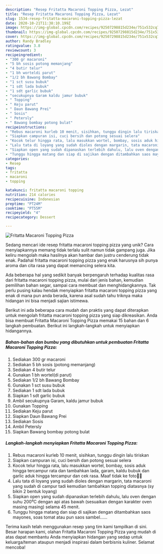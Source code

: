 ```yaml
---
description: "Resep Fritatta Macaroni Topping Pizza, Lezat"
title: "Resep Fritatta Macaroni Topping Pizza, Lezat"
slug: 1534-resep-fritatta-macaroni-topping-pizza-lezat
date: 2020-10-21T11:38:10.199Z
image: https://img-global.cpcdn.com/recipes/92507298815d234e/751x532cq70/fritatta-macaroni-topping-pizza-foto-resep-utama.jpg
thumbnail: https://img-global.cpcdn.com/recipes/92507298815d234e/751x532cq70/fritatta-macaroni-topping-pizza-foto-resep-utama.jpg
cover: https://img-global.cpcdn.com/recipes/92507298815d234e/751x532cq70/fritatta-macaroni-topping-pizza-foto-resep-utama.jpg
author: Randy Bradley
ratingvalue: 3.8
reviewcount: 3
recipeingredient:
- "300 gr macaroni"
- "5 bh sosis potong memanjang"
- "4 butir telur"
- "1 bh worteldi parut"
- "1/2 bh Bawang Bombay"
- "1 sct susu bubuk"
- "1 sdt lada bubuk"
- "1 sdt garlic bubuk"
- "secukupnya Garam kaldu jamur bubuk"
- " Topping"
- " Keju parut"
- " Daun Bawang Prei"
- " Sosis"
- " Petersly"
- " Bawang bombay potong bulat"
recipeinstructions:
- "Rebus macaroni kurleb 10 menit, sisihkan, tunggu dingin lalu tiriskan"
- "Siapkan campuran isi, cuci bersih dan potong sesuai selera"
- "Kocok telur hingga rata, lalu masukkan wortel, bombay, sosis aduk hingga tercampur rata dan tambahkan lada, garam, kaldu bubuk dan garlic aduk hingga tercampur dan cek rasa. Maaf tidak ke foto🤭🤭"
- "Lalu tata di loyang yang sudah dioles dengan margarin, tata macaroni yang sudah di campur tadi kemudian tambahkan topping diatasnya (sy bikin 2 bentuk loyang)"
- "Siapkan open yang sudah dipanaskan terlebih dahulu, lalu oven dengan suhu 200⁰C dengan api atas bawah (sesuaikan dengan karakter oven masing masing) selama 45 menit."
- "Tunggu hingga matang dan siap di sajikan dengan ditambahkan saos mayones, soas tomat atau pun saos sambel......"
categories:
- Resep
tags:
- fritatta
- macaroni
- topping

katakunci: fritatta macaroni topping 
nutrition: 214 calories
recipecuisine: Indonesian
preptime: "PT24M"
cooktime: "PT55M"
recipeyield: "4"
recipecategory: Dessert

---
```



![Fritatta Macaroni Topping Pizza](https://img-global.cpcdn.com/recipes/92507298815d234e/751x532cq70/fritatta-macaroni-topping-pizza-foto-resep-utama.jpg)

Sedang mencari ide resep fritatta macaroni topping pizza yang unik? Cara menyiapkannya memang tidak terlalu sulit namun tidak gampang juga. Jika keliru mengolah maka hasilnya akan hambar dan justru cenderung tidak enak. Padahal fritatta macaroni topping pizza yang enak harusnya sih punya aroma dan cita rasa yang dapat memancing selera kita.

Ada beberapa hal yang sedikit banyak berpengaruh terhadap kualitas rasa dari fritatta macaroni topping pizza, mulai dari jenis bahan, kemudian pemilihan bahan segar, sampai cara membuat dan menghidangkannya. Tak perlu pusing kalau hendak menyiapkan fritatta macaroni topping pizza yang enak di mana pun anda berada, karena asal sudah tahu triknya maka hidangan ini bisa menjadi sajian istimewa.




Berikut ini ada beberapa cara mudah dan praktis yang dapat diterapkan untuk mengolah fritatta macaroni topping pizza yang siap dikreasikan. Anda bisa membuat Fritatta Macaroni Topping Pizza memakai 15 bahan dan 6 langkah pembuatan. Berikut ini langkah-langkah untuk menyiapkan hidangannya.

<!--inarticleads1-->

##### Bahan-bahan dan bumbu yang dibutuhkan untuk pembuatan Fritatta Macaroni Topping Pizza:

1. Sediakan 300 gr macaroni
1. Sediakan 5 bh sosis (potong memanjang)
1. Sediakan 4 butir telur
1. Gunakan 1 bh wortel(di parut)
1. Sediakan 1/2 bh Bawang Bombay
1. Gunakan 1 sct susu bubuk
1. Sediakan 1 sdt lada bubuk
1. Siapkan 1 sdt garlic bubuk
1. Ambil secukupnya Garam, kaldu jamur bubuk
1. Gunakan  Topping
1. Sediakan  Keju parut
1. Siapkan  Daun Bawang Prei
1. Sediakan  Sosis
1. Ambil  Petersly
1. Siapkan  Bawang bombay potong bulat




<!--inarticleads2-->

##### Langkah-langkah menyiapkan Fritatta Macaroni Topping Pizza:

1. Rebus macaroni kurleb 10 menit, sisihkan, tunggu dingin lalu tiriskan
1. Siapkan campuran isi, cuci bersih dan potong sesuai selera
1. Kocok telur hingga rata, lalu masukkan wortel, bombay, sosis aduk hingga tercampur rata dan tambahkan lada, garam, kaldu bubuk dan garlic aduk hingga tercampur dan cek rasa. Maaf tidak ke foto🤭🤭
1. Lalu tata di loyang yang sudah dioles dengan margarin, tata macaroni yang sudah di campur tadi kemudian tambahkan topping diatasnya (sy bikin 2 bentuk loyang)
1. Siapkan open yang sudah dipanaskan terlebih dahulu, lalu oven dengan suhu 200⁰C dengan api atas bawah (sesuaikan dengan karakter oven masing masing) selama 45 menit.
1. Tunggu hingga matang dan siap di sajikan dengan ditambahkan saos mayones, soas tomat atau pun saos sambel......




Terima kasih telah menggunakan resep yang tim kami tampilkan di sini. Besar harapan kami, olahan Fritatta Macaroni Topping Pizza yang mudah di atas dapat membantu Anda menyiapkan hidangan yang sedap untuk keluarga/teman ataupun menjadi inspirasi dalam berbisnis kuliner. Selamat mencoba!
